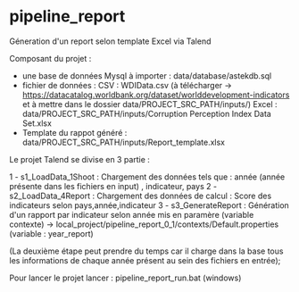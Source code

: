 # pipeline_report

Géneration d'un report selon template Excel via Talend

Composant du projet : 

 - une base de données Mysql à importer : data/database/astekdb.sql
 - fichier de données : 
 	CSV : WDIData.csv (à télécharger -> https://datacatalog.worldbank.org/dataset/worlddevelopment-indicators et à mettre dans le dossier data/PROJECT_SRC_PATH/inputs/)
 	Excel : data/PROJECT_SRC_PATH/inputs/Corruption Perception Index Data Set.xlsx
 - Template du rappot généré : data/PROJECT_SRC_PATH/inputs/Report_template.xlsx

Le projet Talend se divise en 3 partie : 

1 - s1_LoadData_1Shoot : Chargement des données tels que : année (année présente dans les fichiers en input) , indicateur, pays
2 - s2_LoadData_4Report : Chargement des données de calcul : Score des indicateurs selon pays,année,indicateur 
3 - s3_GenerateReport : Génération d'un rapport par indicateur selon année mis en paramère (variable contexte) -> local_project/pipeline_report_0_1/contexts/Default.properties (variable : year_report)

(La deuxième étape peut prendre du temps car il charge dans la base tous les informations de chaque année présent au sein des fichiers en entrée);

Pour lancer le projet lancer : pipeline_report_run.bat (windows)

